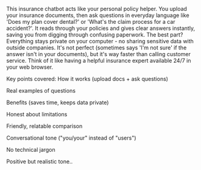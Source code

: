 This insurance chatbot acts like your personal policy helper. You upload your insurance documents, then ask questions in everyday language like 'Does my plan cover dental?' or 'What's the claim process for a car accident?'. It reads through your policies and gives clear answers instantly, saving you from digging through confusing paperwork. The best part? Everything stays private on your computer - no sharing sensitive data with outside companies. It's not perfect (sometimes says 'I'm not sure' if the answer isn't in your documents), but it's way faster than calling customer service. Think of it like having a helpful insurance expert available 24/7 in your web browser.

Key points covered:
How it works (upload docs + ask questions)

Real examples of questions

Benefits (saves time, keeps data private)

Honest about limitations

Friendly, relatable comparison

Conversational tone ("you/your" instead of "users")

No technical jargon

Positive but realistic tone..
